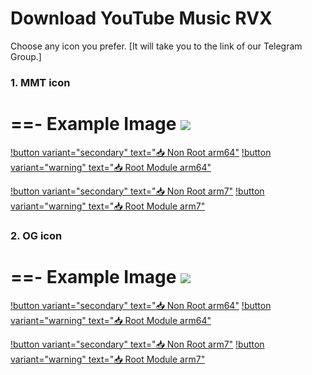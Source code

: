 # Download YouTube Music RVX

Choose any icon you prefer. [It will take you to the link of our Telegram Group.]

### 1. MMT icon
==- Example Image
![](https://raw.githubusercontent.com/kazimmt/RVX-Features/website/assets/icon-difference/mmt.jpg)
===
[!button variant="secondary" text="📥 Non Root arm64"](https://t.me/ReVancedBuildMMT/120973) [!button variant="warning" text="📥 Root Module arm64"](https://github.com/kazimmt/RVX-MMT-module/releases/download/09-08/RVX-music-arm64-MMT.zip)

[!button variant="secondary" text="📥 Non Root arm7"](https://t.me/ReVancedBuildMMT/120974) [!button variant="warning" text="📥 Root Module arm7"](https://github.com/kazimmt/RVX-MMT-module/releases/download/09-08/RVX-music-arm7-MMT.zip)

### 2. OG icon
==- Example Image
![](https://raw.githubusercontent.com/kazimmt/RVX-Features/website/assets/icon-difference/og.jpg)
===
[!button variant="secondary" text="📥 Non Root arm64"](https://t.me/ReVancedBuildMMT/120979) [!button variant="warning" text="📥 Root Module arm64"](https://github.com/kazimmt/RVX-MMT-module/releases/download/09-08/RVX-music-arm64-OG.zip)

[!button variant="secondary" text="📥 Non Root arm7"](https://t.me/ReVancedBuildMMT/120980) [!button variant="warning" text="📥 Root Module arm7"](https://github.com/kazimmt/RVX-MMT-module/releases/download/09-08/RVX-music-arm7-OG.zip)